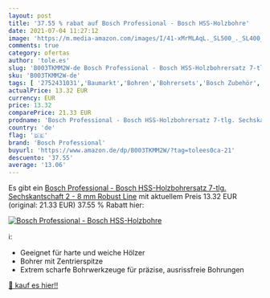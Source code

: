 ```yaml
---
layout: post
title: '37.55 % rabat auf Bosch Professional - Bosch HSS-Holzbohre'
date: 2021-07-04 11:27:12
image: 'https://m.media-amazon.com/images/I/41-xMrMLAqL._SL500_._SL400_.jpg'
comments: true
category: ofertas
author: 'tole.es'
slug: 'B003TKMM2W-de Bosch Professional - Bosch HSS-Holzbohrersatz 7-tlg....'
sku: 'B003TKMM2W-de'
tags: [ '2752431031','Baumarkt','Bohren','Bohrersets','Bosch Zubehör','Elektro- & Handwerkzeuge','Holzbohrer','Holzbohrer-Sets mit Sechskantschaft','Holzspiralbohrer','Produkte','Zubehör für Elektrowerkzeuge','bosch professional', ]
actualPrice: 13.32 EUR
currency: EUR
price: 13.32
comparePrice: 21.33 EUR
prodname: 'Bosch Professional - Bosch HSS-Holzbohrersatz 7-tlg. Sechskantschaft 2 - 8 mm Robust Line'
country: 'de'
flag: '🇩🇪'
brand: 'Bosch Professional'
buyurl: 'https://www.amazon.de/dp/B003TKMM2W/?tag=tolees0ca-21'
descuento: '37.55'
average: '13.06'
---
```


Es gibt ein [Bosch Professional - Bosch HSS-Holzbohrersatz 7-tlg. Sechskantschaft 2 - 8 mm Robust Line](https://www.amazon.de/dp/B003TKMM2W/?tag=tolees0ca-21) mit aktuellem Preis 13.32 EUR (original: 21.33 EUR) 37.55 % Rabatt hier:

[![Bosch Professional - Bosch HSS-Holzbohre](https://m.media-amazon.com/images/I/41-xMrMLAqL._SL500_._SL400_.jpg)](https://www.amazon.de/dp/B003TKMM2W/?tag=tolees0ca-21)

ℹ️:

- Geeignet für harte und weiche Hölzer
- Bohrer mit Zentrierspitze
- Extrem scharfe Bohrwerkzeuge für präzise, ausrissfreie Bohrungen

[🛒 kauf es hier!!](https://www.amazon.de/dp/B003TKMM2W/?tag=tolees0ca-21)
